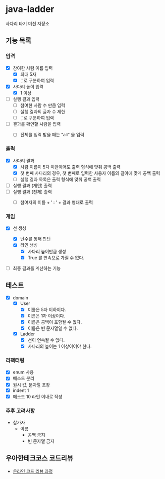 
# java-ladder

사다리 타기 미션 저장소

## 기능 목록

### 입력
- [x] 참여한 사람 이름 입력
  - [x] 최대 5자
  - [x] ','로 구분하여 입력
- [x] 사다리 높이 입력
    - [x] 1 이상
- [ ] 실행 결과 입력
  - [ ] 참여한 사람 수 만큼 입력
  - [ ] 실행 결과의 글자 수 제한
  - [ ] ','로 구분하여 입력
- [ ] 결과를 확인할 사람을 입력
  - [ ] 전체를 입력 받을 때는 "all" 을 입력 


### 출력
- [x] 사다리 결과
  - [x] 사람 이름이 5자 미만이어도 출력 형식에 맞춰 공백 출력
  - [x] 첫 번째 사다리의 경우, 첫 번째로 입력한 사용자 이름의 길이에 맞게 공백 출력
  - [ ] 실행 결과 목록은 출력 형식에 맞춰 공백 출력
- [ ] 실행 결과 (개인) 출력
- [ ] 실행 결과 (전체) 출력
  - [ ] 참여자의 이름 + ' : ' + 결과 형태로 출력 


### 게임
- [x] 선 생성
  - [x] 난수를 통해 판단
  - [x] 라인 생성
    - [x] 사다리 높이만큼 생성
    - [x] True 를 연속으로 가질 수 없다.
- [ ] 최종 결과를 계산하는 기능


## 테스트
- [x] domain
   - [x] User
     - [x] 이름은 5자 이하이다.
     - [x] 이름은 1자 이상이다.
     - [x] 이름은 공백이 포함될 수 없다.
     - [x] 이름은 빈 문자열일 수 없다.
   - [x] Ladder
     - [x] 선이 연속될 수 없다.
     - [x] 사다리의 높이는 1 이상이어야 한다.

### 리팩터링
- [x] enum 사용
- [x] 메소드 분리
- [x] 원시 값, 문자열 포장
- [x] indent 1
- [x] 메소드 10 라인 이내로 작성

### 추후 고려사항
- 참가자
  - 이름
    - 공백 금지
    - 빈 문자열 금지
    
## 우아한테크코스 코드리뷰

- [온라인 코드 리뷰 과정](https://github.com/woowacourse/woowacourse-docs/blob/master/maincourse/README.md)
